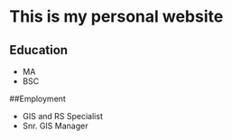 # This is my personal website


## Education
- MA
- BSC


##Employment

- GIS and RS Specialist 
- Snr. GIS Manager